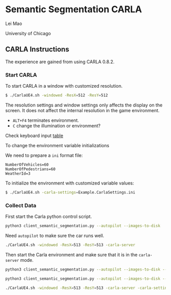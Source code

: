 # Semantic Segmentation CARLA

Lei Mao

University of Chicago

## CARLA Instructions

The experience are gained from using CARLA 0.8.2.

### Start CARLA

To start CARLA in a window with customized resolution.


```bash
$ ./CarlaUE4.sh -windowed -ResX=512 -ResY=512
```
The resolution settings and window settings only affects the display on the screen. It does not affect the internal resolution in the game environment.


* ``ALT+F4`` terminates environment.
* ``C`` change the illumination or environment?

Check keyboard input [table](https://carla.readthedocs.io/en/stable/simulator_keyboard_input/)



To change the environment variable initializations

We need to prepare a ``ini`` format file:

```
NumberOfVehicles=60
NumberOfPedestrians=60
WeatherId=3
```

To initialize the environment with customized variable values:

```bash
$ ./CarlaUE4.sh -carla-settings=Example.CarlaSettings.ini
```


### Collect Data


First start the Carla python control script.

```bash
python3 client_semantic_segmentation.py --autopilot --images-to-disk
```

Need ``autopilot`` to make sure the car runs well.

```bash
./CarlaUE4.sh -windowed -ResX=513 -ResY=513 -carla-server
```

Then start the Carla environment and make sure that it is in the ``carla-server`` mode.


```bash
python3 client_semantic_segmentation.py --autopilot --images-to-disk --images-to-disk-frequency 5 --weather-id 0
```


```bash
python3 client_semantic_segmentation.py --autopilot --images-to-disk --images-to-disk-frequency 5 --weather-id 0 --quality-level Low
```

```bash
./CarlaUE4.sh -windowed -ResX=513 -ResY=513 -carla-server -carla-settings=semantic_segmentation.ini
```

